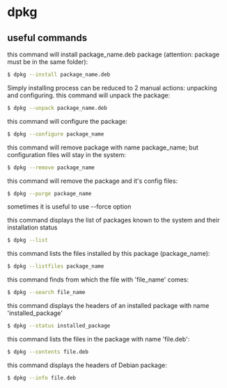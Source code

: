 # dpkg

## useful commands
this command will install package_name.deb package 
(attention: package must be in the same folder):
```sh
$ dpkg --install package_name.deb
```

Simply installing process can be reduced to 2 manual actions: 
unpacking and configuring. 
this command will unpack the package:
```sh
$ dpkg --unpack package_name.deb
```

this command will configure the package:
```sh
$ dpkg --configure package_name
```

this command will remove package with  name package_name;
but configuration files will stay in the system:
```sh
$ dpkg --remove package_name
```

this command will remove the package and it's config files:
```sh
$ dpkg --purge package_name
```

sometimes it is useful to use --force option

this command displays the list of packages known to the system and their
installation status
```sh
$ dpkg --list
```

this command lists the files installed by this package (package_name):
```sh
$ dpkg --listfiles package_name
```

this command finds from which the file with 'file_name' comes:
```sh
$ dpkg --search file_name
```

this command displays the headers of an installed package with name
'installed_package' 
```sh
$ dpkg --status installed_package
```

this command lists the files in the package with name 'file.deb':
```sh
$ dpkg --contents file.deb
```

this command displays the headers of Debian package:
```sh
$ dpkg --info file.deb 
```

